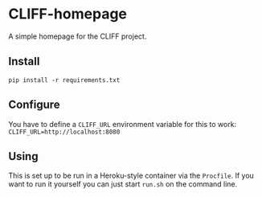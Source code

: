 CLIFF-homepage
==============

A simple homepage for the CLIFF project.

Install
-------

`pip install -r requirements.txt`

Configure
---------

You have to define a `CLIFF_URL` environment variable for this to work: `CLIFF_URL=http://localhost:8080`

Using
-----

This is set up to be run in a Heroku-style container via the `Procfile`.  If you want to run it yourself you
can just start `run.sh` on the command line.
